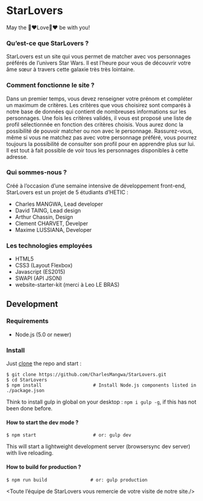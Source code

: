 # StarLovers
May the 💖❤️Love💖❤️ be with you!

### Qu’est-ce que StarLovers ?
StarLovers est un site qui vous permet de matcher avec vos personnages préférés de l’univers Star Wars. Il est l’heure pour vous de découvrir votre âme sœur à travers cette galaxie très très lointaine.

### Comment fonctionne le site ?
Dans un premier temps, vous devez renseigner votre prénom et compléter un maximum de critères. Les critères que vous choisirez sont comparés à notre base de données qui contient de nombreuses informations sur les personnages. Une fois les critères validés, il vous est proposé une liste de profil sélectionnée en fonction des critères choisis. Vous aurez donc la possibilité de pouvoir matcher ou non avec le personnage. Rassurez-vous, même si vous ne matchez pas avec votre personnage préféré, vous pourrez toujours la possibilité de consulter son profil pour en apprendre plus sur lui. Il est tout à fait possible de voir tous les personnages disponibles à cette adresse.

### Qui sommes-nous ?
Créé à l’occasion d’une semaine intensive de développement front-end, StarLovers est un projet de 5 étudiants d’HETIC :

- Charles MANGWA, Lead developer
- David TAING, Lead design
- Arthur Chassin, Design
- Clement CHARVET, Develper
- Maxime LUSSIANA, Developer

### Les technologies employées
- HTML5
- CSS3 (Layout Flexbox)
- Javascript (ES2015)
- SWAPI (API JSON)
- website-starter-kit (merci à Leo LE BRAS)


## Development

### Requirements
- Node.js (5.0 or newer)

### Install

Just [clone](github-windows://openRepo/https://github.com/CharlesMangwa/StarLovers.git) the repo
and start :

```shell
$ git clone https://github.com/CharlesMangwa/StarLovers.git
$ cd StarLovers
$ npm install                   # Install Node.js components listed in ./package.json
```
Think to install gulp in global on your desktop : `npm i gulp -g`, if this has not been done before.

#### How to start the dev mode ?

```shell
$ npm start                     # or: gulp dev
```

This will start a lightweight development server (browsersync dev server) with live reloading.

#### How to build for production ?

```shell
$ npm run build                # or: gulp production
```

<Toute l’équipe de StarLovers vous remercie de votre visite de notre site./>
